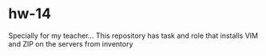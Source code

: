 # hw-14
Specially for my teacher...
This repository has task and role that installs VIM and ZIP on the servers from inventory
